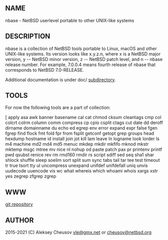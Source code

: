 ## NAME

nbase - NetBSD userlevel portable to other UNIX-like systems

## DESCRIPTION

nbase is a collection of NetBSD tools portable to Linux, macOS and
other UNIX-like systems. Its version looks like x.y.z.n, where x is a
NetBSD major version, y -- NetBSD minor version, z -- NetBSD patch
level, and n -- nbase release number. For example, 7.0.0.4 means
fourth release of nbase that corresponds to NetBSD 7.0-RELEASE.

Additional documentation is under doc/
[subdirectory](https://github.com/cheusov/nbase/tree/master/doc).

## TOOLS

For now the following tools are a part of collection:

[ apply asa awk banner basename cal cat chmod cksum cleantags cmp col
colcrt colrm column comm compress cp cpio csplit ctags cut date dd
deroff dirname domainname du echo ed egrep env error expand expr false
fgen fgrep find flock fmt fold fpr from fsplit getconf getopt grep
groups head hexdump hostname id install join jot kill lam leave ln
logname look lorder ls m4 machine md2 md4 md5 menuc mkdep mkdir mkfifo
mknod mkstr mktemp msgc mtree mv nice nl nohup od paste patch pax pr
printenv printf pwd qsubst renice rev rm rmd160 rmdir rs script sdiff
sed seq sha1 shar shlock shuffle sleep soelim sort split sum sync tabs
tail tar tee test timeout tr true tsort tty ul uncompress unexpand
unifdef unifdefall uniq unvis uudecode uuencode vis wc what whereis
which whoami whois xargs xstr yes zegrep zfgrep zgrep

## WWW

[git repository](https://github.com/cheusov/nbase)

## AUTHOR

2015-2021 (C) Aleksey Cheusov <vle@gmx.net> or <cheusov@netbsd.org>
